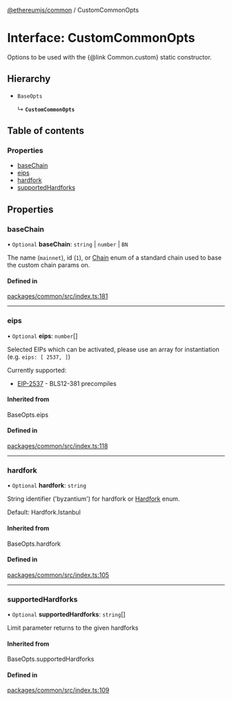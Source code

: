 [@ethereumjs/common](../README.md) / CustomCommonOpts

# Interface: CustomCommonOpts

Options to be used with the {@link Common.custom} static constructor.

## Hierarchy

- `BaseOpts`

  ↳ **`CustomCommonOpts`**

## Table of contents

### Properties

- [baseChain](CustomCommonOpts.md#basechain)
- [eips](CustomCommonOpts.md#eips)
- [hardfork](CustomCommonOpts.md#hardfork)
- [supportedHardforks](CustomCommonOpts.md#supportedhardforks)

## Properties

### baseChain

• `Optional` **baseChain**: `string` \| `number` \| `BN`

The name (`mainnet`), id (`1`), or [Chain](../enums/Chain.md) enum of
a standard chain used to base the custom chain params on.

#### Defined in

[packages/common/src/index.ts:181](https://github.com/ethereumjs/ethereumjs-monorepo/blob/master/packages/common/src/index.ts#L181)

___

### eips

• `Optional` **eips**: `number`[]

Selected EIPs which can be activated, please use an array for instantiation
(e.g. `eips: [ 2537, ]`)

Currently supported:

- [EIP-2537](https://eips.ethereum.org/EIPS/eip-2537) - BLS12-381 precompiles

#### Inherited from

BaseOpts.eips

#### Defined in

[packages/common/src/index.ts:118](https://github.com/ethereumjs/ethereumjs-monorepo/blob/master/packages/common/src/index.ts#L118)

___

### hardfork

• `Optional` **hardfork**: `string`

String identifier ('byzantium') for hardfork or [Hardfork](../enums/Hardfork.md) enum.

Default: Hardfork.Istanbul

#### Inherited from

BaseOpts.hardfork

#### Defined in

[packages/common/src/index.ts:105](https://github.com/ethereumjs/ethereumjs-monorepo/blob/master/packages/common/src/index.ts#L105)

___

### supportedHardforks

• `Optional` **supportedHardforks**: `string`[]

Limit parameter returns to the given hardforks

#### Inherited from

BaseOpts.supportedHardforks

#### Defined in

[packages/common/src/index.ts:109](https://github.com/ethereumjs/ethereumjs-monorepo/blob/master/packages/common/src/index.ts#L109)
